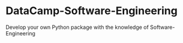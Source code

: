 # DataCamp-Software-Engineering

Develop your own Python package with the knowledge of Software-Engineering
